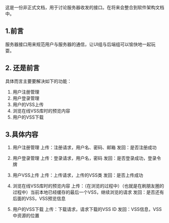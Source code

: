这是一份非正式文档，用于讨论服务器收发的接口。在将来会整合到软件架构文档中。

## 1.前言 ##
服务器接口用来规范用户与服务器的通信，让UI组与后端组可以愉快地一起玩耍。

## 2. 还是前言 ##
具体而言主要要解决如下的功能：
1. 用户注册管理
2. 用户登录管理
3. 用户的VSS上传
4. 浏览在线VSS库时的预览内容
5. 用户的VSS下载

## 3.具体内容 ##
1. 用户注册管理
    上传：注册请求，用户名、密码、邮箱
    发回：是否注册成功

2. 用户登录管理
    上传：登录请求，用户名，密码
    发回：是否登录成功，登录令牌

3. 用户VSS上传
    上传：上传请求，上传的VSS类
    发回：是否上传成功

4. 浏览在线VSS库时的预览内容
    上传：（在浏览的过程中）（也就是在刷朋友圈的过程中）当前本地已经缓存的最后一个VSS，继续浏览的请求
    发回：是否还有后面的VSS，VSS预览信息

5. 用户的VSS下载
    上传：下载请求，请求下载的VSS ID
    发回：VSS信息，VSS中资源的位置
